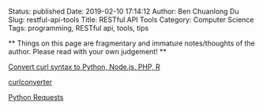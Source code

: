 Status: published
Date: 2019-02-10 17:14:12
Author: Ben Chuanlong Du
Slug: restful-api-tools
Title: RESTful API Tools
Category: Computer Science
Tags: programming, RESTful api, tools, tips

**
Things on this page are
fragmentary and immature notes/thoughts of the author.
Please read with your own judgement!
**

[Convert curl syntax to Python, Node.js, PHP, R](https://curl.trillworks.com/)

[curlconverter](https://github.com/NickCarneiro/curlconverter/)

[Python Requests](http://docs.python-requests.org/en/master/#)

